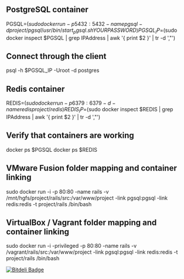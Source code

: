 ## PostgreSQL container

PGSQL=$(sudo docker run -p 5432:5432 -name pgsql -d project/pgsql /usr/bin/start_pgsql.sh YOURPASSWORD)
PGSQL_IP=$(sudo docker inspect $PGSQL | grep IPAddress | awk '{ print $2 }' | tr -d ',"')

## Connect through the client

psql -h $PGSQL_IP -Uroot -d postgres

## Redis container

REDIS=$(sudo docker run -p 6379:6379 -d -name redis project/redis)
REDIS_IP=$(sudo docker inspect $REDIS | grep IPAddress | awk '{ print $2 }' | tr -d ',"')

## Verify that containers are working

docker ps $PGSQL
docker ps $REDIS

## VMware Fusion folder mapping and container linking

sudo docker run -i -p 80:80 -name rails -v /mnt/hgfs/project/rails/src:/var/www/project -link pgsql:pgsql -link redis:redis -t project/rails /bin/bash

## VirtualBox / Vagrant folder mapping and container linking

sudo docker run -i -privileged -p 80:80 -name rails -v /vagrant/rails/src:/var/www/project -link pgsql:pgsql -link redis:redis -t project/rails /bin/bash


[![Bitdeli Badge](https://d2weczhvl823v0.cloudfront.net/nonsense/docker-rails/trend.png)](https://bitdeli.com/free "Bitdeli Badge")

